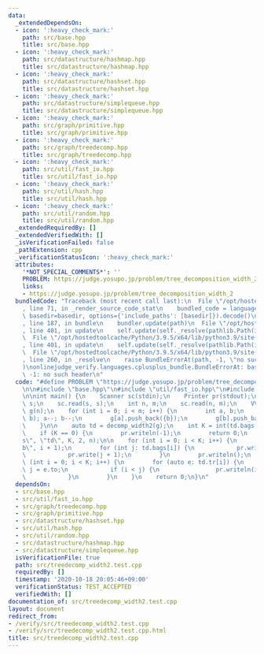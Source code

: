```yaml
---
data:
  _extendedDependsOn:
  - icon: ':heavy_check_mark:'
    path: src/base.hpp
    title: src/base.hpp
  - icon: ':heavy_check_mark:'
    path: src/datastructure/hashmap.hpp
    title: src/datastructure/hashmap.hpp
  - icon: ':heavy_check_mark:'
    path: src/datastructure/hashset.hpp
    title: src/datastructure/hashset.hpp
  - icon: ':heavy_check_mark:'
    path: src/datastructure/simplequeue.hpp
    title: src/datastructure/simplequeue.hpp
  - icon: ':heavy_check_mark:'
    path: src/graph/primitive.hpp
    title: src/graph/primitive.hpp
  - icon: ':heavy_check_mark:'
    path: src/graph/treedecomp.hpp
    title: src/graph/treedecomp.hpp
  - icon: ':heavy_check_mark:'
    path: src/util/fast_io.hpp
    title: src/util/fast_io.hpp
  - icon: ':heavy_check_mark:'
    path: src/util/hash.hpp
    title: src/util/hash.hpp
  - icon: ':heavy_check_mark:'
    path: src/util/random.hpp
    title: src/util/random.hpp
  _extendedRequiredBy: []
  _extendedVerifiedWith: []
  _isVerificationFailed: false
  _pathExtension: cpp
  _verificationStatusIcon: ':heavy_check_mark:'
  attributes:
    '*NOT_SPECIAL_COMMENTS*': ''
    PROBLEM: https://judge.yosupo.jp/problem/tree_decomposition_width_2
    links:
    - https://judge.yosupo.jp/problem/tree_decomposition_width_2
  bundledCode: "Traceback (most recent call last):\n  File \"/opt/hostedtoolcache/Python/3.9.5/x64/lib/python3.9/site-packages/onlinejudge_verify/documentation/build.py\"\
    , line 71, in _render_source_code_stat\n    bundled_code = language.bundle(stat.path,\
    \ basedir=basedir, options={'include_paths': [basedir]}).decode()\n  File \"/opt/hostedtoolcache/Python/3.9.5/x64/lib/python3.9/site-packages/onlinejudge_verify/languages/cplusplus.py\"\
    , line 187, in bundle\n    bundler.update(path)\n  File \"/opt/hostedtoolcache/Python/3.9.5/x64/lib/python3.9/site-packages/onlinejudge_verify/languages/cplusplus_bundle.py\"\
    , line 401, in update\n    self.update(self._resolve(pathlib.Path(included), included_from=path))\n\
    \  File \"/opt/hostedtoolcache/Python/3.9.5/x64/lib/python3.9/site-packages/onlinejudge_verify/languages/cplusplus_bundle.py\"\
    , line 401, in update\n    self.update(self._resolve(pathlib.Path(included), included_from=path))\n\
    \  File \"/opt/hostedtoolcache/Python/3.9.5/x64/lib/python3.9/site-packages/onlinejudge_verify/languages/cplusplus_bundle.py\"\
    , line 260, in _resolve\n    raise BundleErrorAt(path, -1, \"no such header\"\
    )\nonlinejudge_verify.languages.cplusplus_bundle.BundleErrorAt: base.hpp: line\
    \ -1: no such header\n"
  code: "#define PROBLEM \"https://judge.yosupo.jp/problem/tree_decomposition_width_2\"\
    \n\n#include \"base.hpp\"\n#include \"util/fast_io.hpp\"\n#include \"graph/treedecomp.hpp\"\
    \n\nint main() {\n    Scanner sc(stdin);\n    Printer pr(stdout);\n\n    string\
    \ s;\n    sc.read(s, s);\n    int n, m;\n    sc.read(n, m);\n    VV<SimpleEdge>\
    \ g(n);\n    for (int i = 0; i < m; i++) {\n        int a, b;\n        sc.read(a,\
    \ b); a--; b--;\n        g[a].push_back({b});\n        g[b].push_back({a});\n\
    \    }\n\n    auto td = decomp_width2(g);\n    int K = int(td.bags.size());\n\
    \    if (K == 0) {\n        pr.writeln(-1);\n        return 0;\n    }\n    pr.writeln(\"\
    s\", \"td\", K, 2, n);\n\n    for (int i = 0; i < K; i++) {\n        pr.write(\"\
    b\", i + 1);\n        for (int j: td.bags[i]) {\n            pr.write(' ');\n\
    \            pr.write(j + 1);\n        }\n        pr.writeln();\n    }\n    for\
    \ (int i = 0; i < K; i++) {\n        for (auto e: td.tr[i]) {\n            int\
    \ j = e.to;\n            if (i < j) {\n                pr.writeln(i + 1, j + 1);\n\
    \            }\n        }\n    }\n    return 0;\n}\n"
  dependsOn:
  - src/base.hpp
  - src/util/fast_io.hpp
  - src/graph/treedecomp.hpp
  - src/graph/primitive.hpp
  - src/datastructure/hashset.hpp
  - src/util/hash.hpp
  - src/util/random.hpp
  - src/datastructure/hashmap.hpp
  - src/datastructure/simplequeue.hpp
  isVerificationFile: true
  path: src/treedecomp_width2.test.cpp
  requiredBy: []
  timestamp: '2020-10-18 20:05:46+09:00'
  verificationStatus: TEST_ACCEPTED
  verifiedWith: []
documentation_of: src/treedecomp_width2.test.cpp
layout: document
redirect_from:
- /verify/src/treedecomp_width2.test.cpp
- /verify/src/treedecomp_width2.test.cpp.html
title: src/treedecomp_width2.test.cpp
---
```


